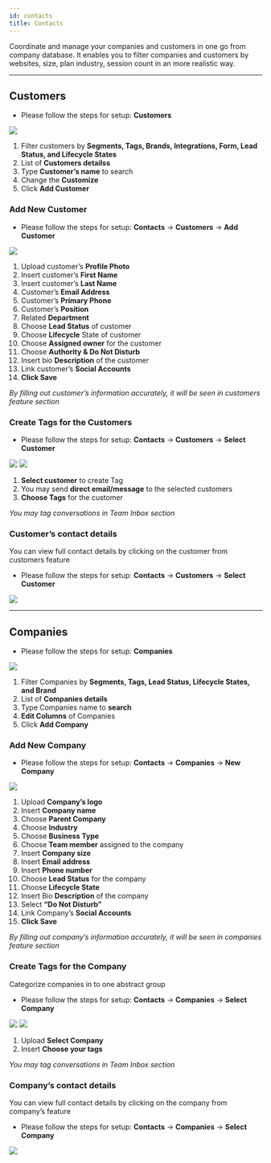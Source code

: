 ```yaml
---
id: contacts
title: Contacts
---
```


<!--Content-->
Coordinate and manage your companies and customers in one go from company database. It enables you to filter companies and customers by websites, size, plan industry, session count  in an more realistic way.

---

##  Customers

+ Please follow the steps for setup: __Customers__


<div>
<img src="https://s3.us-west-2.amazonaws.com/erxes-docs/contact-1.PNG"/>
</div>

1. Filter customers by __Segments, Tags, Brands, Integrations, Form, Lead Status, and Lifecycle States__ 
2. List of __Customers detailss__ 
3. Type __Customer’s name__ to search
4. Change the __Customize__
5. Click __Add Customer__

###  Add New Customer
+ Please follow the steps for setup: __Contacts__ -> __Customers__ -> __Add Customer__

<div>
<img src="https://s3.us-west-2.amazonaws.com/erxes-docs/contact-2.PNG"/>
</div>

1. Upload customer’s __Profile Photo__ 
2. Insert customer’s  __First Name__ 
3. Insert customer’s  __Last Name__ 
4. Customer’s __Email Address__
5. Customer’s __Primary Phone__
6. Customer’s  __Position__ 
7. Related __Department__ 
8. Choose __Lead Status__ of customer
9. Choose __Lifecycle__ State of customer
10. Choose __Assigned owner__   for the customer
11. Choose __Authority & Do Not Disturb__
12. Insert bio __Description__ of the customer
13. Link customer’s __Social Accounts__
14. __Click Save__

*By filling out customer’s information accurately, it will be seen in customers feature section*

 ###  Create Tags for the Customers

+ Please follow the steps for setup: __Contacts__ -> __Customers__ -> __Select Customer__
 
<div>
<img src="https://s3.us-west-2.amazonaws.com/erxes-docs/contact-3.PNG"/>
<img src="https://s3.us-west-2.amazonaws.com/erxes-docs/contact-4.PNG"/>
</div>

1. __Select customer__ to create Tag
2. You may send __direct email/message__  to the selected customers
3. __Choose Tags__ for the customer

*You may tag conversations in Team Inbox section*

### Customer’s contact details
You can view full contact details by clicking on the customer from customers feature
+ Please follow the steps for setup:  __Contacts__ -> __Customers__ -> __Select Customer__

<div>
<img src="https://s3.us-west-2.amazonaws.com/erxes-docs/contact-5.PNG"/>
</div>

---

##  Companies

+ Please follow the steps for setup: __Companies__

<div>
<img src="https://s3-us-west-2.amazonaws.com/erxes-docs/marketing-11.png"/>
</div>

1. Filter Companies by __Segments, Tags, Lead Status, Lifecycle States, and Brand__ 
2. List of __Companies details__ 
3. Type Companies name to __search__ 
4. __Edit Columns__ of Companies 
5. Click __Add Company__

### Add New Company

+ Please follow the steps for setup: __Contacts__ -> __Companies__ -> __New Company__

<div>
<img src="https://s3.us-west-2.amazonaws.com/erxes-docs/contact-6.PNG"/>
</div>

1. Upload __Company’s logo__ 
2. Insert  __Company name__ 
3. Choose  __Parent Company__ 
4. Choose __Industry__
5. Choose __Business Type__
6. Choose  __Team member__  assigned to the company
7. Insert __Company size__ 
8. Insert __Email address__ 
9. Insert __Phone number__ 
10. Choose __Lead Status__ for the company
11. Choose __Lifecycle State__
12. Insert Bio  __Description__ of the company
13. Select __“Do Not Disturb”__
14. Link Company’s __Social Accounts__
14. __Click Save__

*By filling out company’s information accurately, it will be seen in companies  feature section*


### Create Tags for the Company

Categorize companies in to one abstract group

+ Please follow the steps for setup: __Contacts__ -> __Companies__ -> __Select Company__


<div>
<img src="https://s3.us-west-2.amazonaws.com/erxes-docs/contact-8.PNG"/>
<img src="https://s3.us-west-2.amazonaws.com/erxes-docs/contact-4.PNG"/>
</div>

1. Upload __Select Company__ 
2. Insert  __Choose your tags__ 


*You may tag conversations in Team Inbox section*


### Company’s contact details

You can view full contact details by clicking on the company from company’s feature 

+ Please follow the steps for setup: __Contacts__ -> __Companies__ -> __Select Company__


<div>
<img src="https://s3.us-west-2.amazonaws.com/erxes-docs/contact-10.PNG"/>
</div>